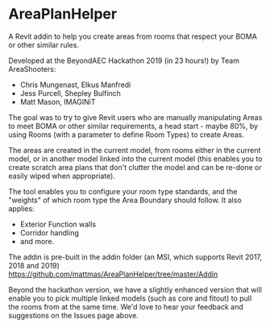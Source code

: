 # AreaPlanHelper
A Revit addin to help you create areas from rooms that respect your BOMA or other similar rules.

Developed at the BeyondAEC Hackathon 2019 (in 23 hours!) by Team AreaShooters:
- Chris Mungenast, Elkus Manfredi
- Jess Purcell, Shepley Bulfinch
- Matt Mason, IMAGINiT

The goal was to try to give Revit users who are manually manipulating Areas to meet BOMA or other similar requirements, a head start - maybe 80%, by using Rooms (with a parameter to define Room Types) to create Areas.

The areas are created in the current model, from rooms either in the current model, or in another model linked into the current model (this enables you to create scratch area plans that don't clutter the model and can be re-done or easily wiped when appropriate).

The tool enables you to configure your room type standards, and the "weights" of which  room type the Area Boundary should follow. It also applies:
- Exterior Function walls
- Corridor handling
- and more.

The addin is pre-built in the addin folder (an MSI, which supports Revit 2017, 2018 and 2019)
https://github.com/mattmas/AreaPlanHelper/tree/master/Addin

Beyond the hackathon version, we have a slightly enhanced version that will enable you to pick multiple linked models (such as core and fitout) to pull the rooms from at the same time. We'd love to hear your feedback and suggestions on the Issues page above.
